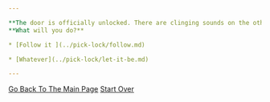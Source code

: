 ```yaml
---

**The door is officially unlocked. There are clinging sounds on the other side.**
**What will you do?**

* [Follow it ](../pick-lock/follow.md)

* [Whatever](../pick-lock/let-it-be.md)

---
```


[Go Back To The Main Page](../README.md)
[Start Over](../start-question/start.md)